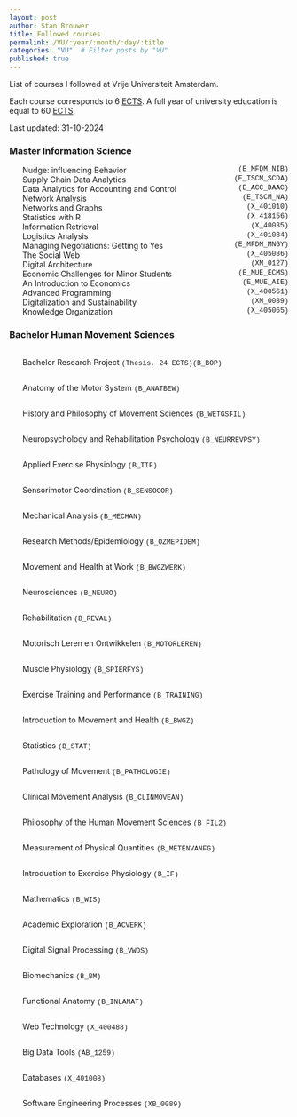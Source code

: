 ```yaml
---
layout: post
author: Stan Brouwer
title: Followed courses
permalink: /VU/:year/:month/:day/:title
categories: "VU"  # Filter posts by "VU"
published: true
---
```


List of courses I followed at Vrije Universiteit Amsterdam.  
<!--excerpt-->


<style>
li {
  display: flex;
  justify-content: space-between;
}
.course-code {
  margin-left: auto;
  text-align: right;
  font-family: Menlo, Monaco, "Courier New", monospace; /* Technical font */
  font-size: 0.9em; /* Slightly smaller font size, about 1px smaller */
}

</style>

Each course corresponds to 6 <a href="https://education.ec.europa.eu/education-levels/higher-education/inclusive-and-connected-higher-education/european-credit-transfer-and-accumulation-system">ECTS</a>. A full year of university education is equal to 60 <a href="https://education.ec.europa.eu/education-levels/higher-education/inclusive-and-connected-higher-education/european-credit-transfer-and-accumulation-system">ECTS</a>. 

Last updated: 31-10-2024

### Master Information Science
- Nudge: influencing Behavior <span class="course-code">(E_MFDM_NIB)</span>
- Supply Chain Data Analytics <span class="course-code">(E_TSCM_SCDA)</span>
- Data Analytics for Accounting and Control <span class="course-code">(E_ACC_DAAC)</span>
- Network Analysis <span class="course-code">(E_TSCM_NA)</span>
- Networks and Graphs <span class="course-code">(X_401010)</span>
- Statistics with R <span class="course-code">(X_418156)</span>
- Information Retrieval <span class="course-code">(X_40035)</span>
- Logistics Analysis <span class="course-code">(X_401084)</span>
- Managing Negotiations: Getting to Yes <span class="course-code">(E_MFDM_MNGY)</span>
- The Social Web <span class="course-code">(X_405086)</span>
- Digital Architecture <span class="course-code">(XM_0127)</span>
- Economic Challenges for Minor Students <span class="course-code">(E_MUE_ECMS)</span>
- An Introduction to Economics <span class="course-code">(E_MUE_AIE)</span>
- Advanced Programming <span class="course-code">(X_400561)</span>
- Digitalization and Sustainability <span class="course-code">(XM_0089)</span>
- Knowledge Organization <span class="course-code">(X_405065)</span>

### Bachelor Human Movement Sciences
- Bachelor Research Project <span class="course-code">(Thesis, 24 ECTS)(B_BOP)</span>
- Anatomy of the Motor System <span class="course-code">(B_ANATBEW)</span>
- History and Philosophy of Movement Sciences <span class="course-code">(B_WETGSFIL)</span>
- Neuropsychology and Rehabilitation Psychology <span class="course-code">(B_NEURREVPSY)</span>
- Applied Exercise Physiology <span class="course-code">(B_TIF)</span>
- Sensorimotor Coordination <span class="course-code">(B_SENSOCOR)</span>
- Mechanical Analysis <span class="course-code">(B_MECHAN)</span>
- Research Methods/Epidemiology <span class="course-code">(B_OZMEPIDEM)</span>
- Movement and Health at Work <span class="course-code">(B_BWGZWERK)</span>
- Neurosciences <span class="course-code">(B_NEURO)</span>
- Rehabilitation <span class="course-code">(B_REVAL)</span>
- Motorisch Leren en Ontwikkelen <span class="course-code">(B_MOTORLEREN)</span>
- Muscle Physiology <span class="course-code">(B_SPIERFYS)</span>
- Exercise Training and Performance <span class="course-code">(B_TRAINING)</span>
- Introduction to Movement and Health <span class="course-code">(B_BWGZ)</span>
- Statistics <span class="course-code">(B_STAT)</span>
- Pathology of Movement <span class="course-code">(B_PATHOLOGIE)</span>
- Clinical Movement Analysis <span class="course-code">(B_CLINMOVEAN)</span>
- Philosophy of the Human Movement Sciences <span class="course-code">(B_FIL2)</span>
- Measurement of Physical Quantities <span class="course-code">(B_METENVANFG)</span>
- Introduction to Exercise Physiology <span class="course-code">(B_IF)</span>
- Mathematics <span class="course-code">(B_WIS)</span>
- Academic Exploration <span class="course-code">(B_ACVERK)</span>
- Digital Signal Processing <span class="course-code">(B_VWDS)</span>
- Biomechanics <span class="course-code">(B_BM)</span>
- Functional Anatomy <span class="course-code">(B_INLANAT)</span>

- Web Technology <span class="course-code">(X_400488)</span>
- Big Data Tools <span class="course-code">(AB_1259)</span>
- Databases <span class="course-code">(X_401008)</span>
- Software Engineering Processes <span class="course-code">(XB_0089)</span>
